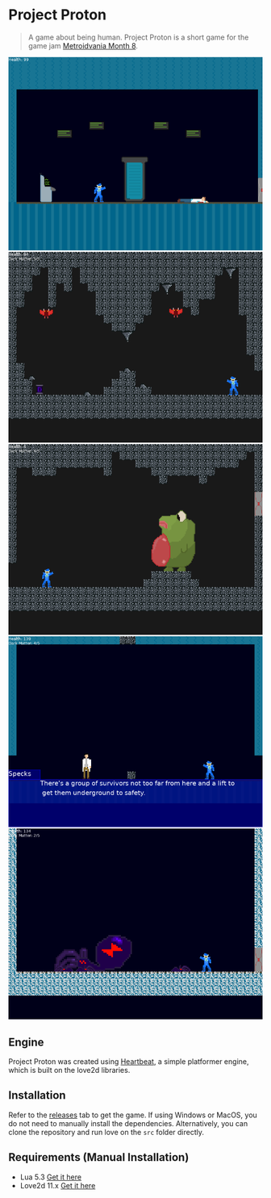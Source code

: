 # Project Proton
> A game about being human.
Project Proton is a short game for the game jam [Metroidvania Month 8](https://itch.io/jam/metroidvania-month-8).

![screenshot1](https://github.com/taizweb/project-proton/raw/master/screenshots/screenshot1.png)
![screenshot2](https://github.com/taizweb/project-proton/raw/master/screenshots/screenshot2.png)
![screenshot3](https://github.com/taizweb/project-proton/raw/master/screenshots/screenshot3.png)
![screenshot4](https://github.com/taizweb/project-proton/raw/master/screenshots/screenshot4.png)
![screenshot5](https://github.com/taizweb/project-proton/raw/master/screenshots/screenshot5.png)

## Engine
Project Proton was created using [Heartbeat](https://github.com/taizweb/heartbeat), a simple platformer engine, which is built on the love2d libraries.

## Installation
Refer to the [releases](https://github.com/TaizWeb/project-proton/releases) tab to get the game. If using Windows or MacOS, you do not need to manually install the dependencies. Alternatively, you can clone the repository and run love on the `src` folder directly.

## Requirements (Manual Installation)
* Lua 5.3 [Get it here](https://www.lua.org/download.html)
* Love2d 11.x [Get it here](https://love2d.org/)

